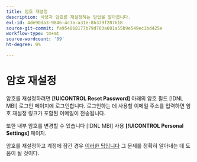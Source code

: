 ```yaml
---
title: 암호 재설정
description: 사용자 암호를 재설정하는 방법을 알아봅니다.
exl-id: 4de90da3-9846-4c3a-a31e-8b379f207618
source-git-commit: fa954868177b79d703a601a55b9e549ec1bd425e
workflow-type: tm+mt
source-wordcount: '89'
ht-degree: 0%

---
```


# 암호 재설정

암호를 재설정하려면 **[!UICONTROL Reset Password]** 아래의 암호 필드 [!DNL MBI] 로그인 페이지에 로그인합니다. 로그인하는 데 사용할 이메일 주소를 입력하면 암호 재설정 링크가 포함된 이메일이 전송됩니다.

또한 내부 암호를 변경할 수 있습니다 [!DNL MBI] 사용 **[!UICONTROL Personal Settings]** 페이지.

암호를 재설정하고 계정에 잠긴 경우 [이러한 팁입니다](https://experienceleague.adobe.com/docs/commerce-knowledge-base/kb/troubleshooting/miscellaneous/troubleshooting-mbi-account-lockout.html?lang=en) 그 문제를 정확히 알아내는 데 도움이 될 것이다.
